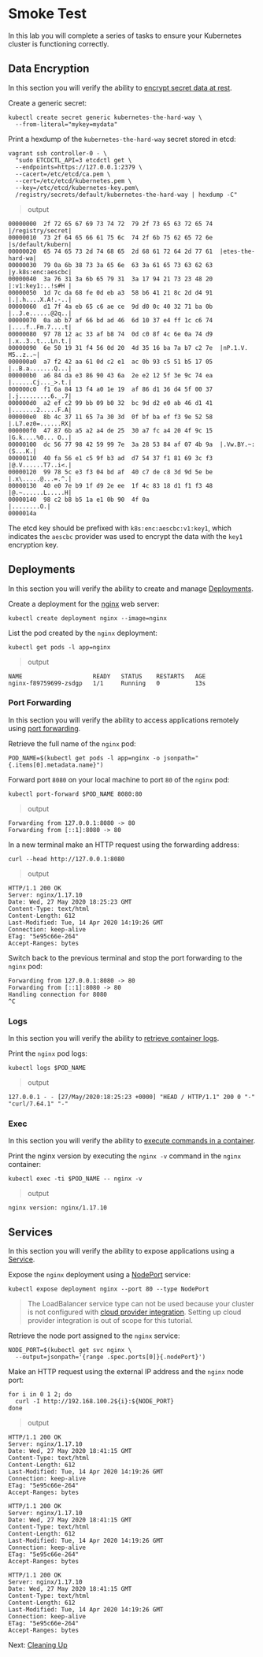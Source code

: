 # Smoke Test

In this lab you will complete a series of tasks to ensure your Kubernetes cluster is functioning correctly.

## Data Encryption

In this section you will verify the ability to [encrypt secret data at rest](https://kubernetes.io/docs/tasks/administer-cluster/encrypt-data/#verifying-that-data-is-encrypted).

Create a generic secret:

```
kubectl create secret generic kubernetes-the-hard-way \
  --from-literal="mykey=mydata"
```

Print a hexdump of the `kubernetes-the-hard-way` secret stored in etcd:

```
vagrant ssh controller-0 - \
  "sudo ETCDCTL_API=3 etcdctl get \
  --endpoints=https://127.0.0.1:2379 \
  --cacert=/etc/etcd/ca.pem \
  --cert=/etc/etcd/kubernetes.pem \
  --key=/etc/etcd/kubernetes-key.pem\
  /registry/secrets/default/kubernetes-the-hard-way | hexdump -C"
```

> output

```
00000000  2f 72 65 67 69 73 74 72  79 2f 73 65 63 72 65 74  |/registry/secret|
00000010  73 2f 64 65 66 61 75 6c  74 2f 6b 75 62 65 72 6e  |s/default/kubern|
00000020  65 74 65 73 2d 74 68 65  2d 68 61 72 64 2d 77 61  |etes-the-hard-wa|
00000030  79 0a 6b 38 73 3a 65 6e  63 3a 61 65 73 63 62 63  |y.k8s:enc:aescbc|
00000040  3a 76 31 3a 6b 65 79 31  3a 17 94 21 73 23 48 20  |:v1:key1:..!s#H |
00000050  1d 7c da 68 fe 0d eb a3  58 b6 41 21 8c 2d d4 91  |.|.h....X.A!.-..|
00000060  d1 7f 4a eb 65 c6 ae ce  9d d0 0c 40 32 71 ba 0b  |..J.e......@2q..|
00000070  0a ab b7 af 66 bd ad 46  6d 10 37 e4 ff 1c c6 74  |....f..Fm.7....t|
00000080  97 78 12 ac 33 af b8 74  0d c0 8f 4c 6e 0a 74 d9  |.x..3..t...Ln.t.|
00000090  6e 50 19 31 f4 56 0d 20  4d 35 16 ba 7a b7 c2 7e  |nP.1.V. M5..z..~|
000000a0  a7 f2 42 aa 61 0d c2 e1  ac 0b 93 c5 51 b5 17 05  |..B.a.......Q...|
000000b0  a6 84 da e3 86 90 43 6a  2e e2 12 5f 3e 9c 74 ea  |......Cj..._>.t.|
000000c0  f1 6a 84 13 f4 a0 1e 19  af 86 d1 36 d4 5f 00 37  |.j.........6._.7|
000000d0  a2 ef c2 99 bb 09 b0 32  bc 9d d2 e0 ab 46 d1 41  |.......2.....F.A|
000000e0  8b 4c 37 11 65 7a 30 3d  0f bf ba ef f3 9e 52 58  |.L7.ez0=......RX|
000000f0  47 87 6b a5 a2 a4 de 25  30 a7 fc a4 20 4f 9c 15  |G.k....%0... O..|
00000100  dc 56 77 98 42 59 99 7e  3a 28 53 84 af 07 4b 9a  |.Vw.BY.~:(S...K.|
00000110  40 fa 56 e1 c5 9f b3 ad  d7 54 37 f1 81 69 3c f3  |@.V......T7..i<.|
00000120  99 78 5c e3 f3 04 bd af  40 c7 de c8 3d 9d 5e be  |.x\.....@...=.^.|
00000130  40 e0 7e b9 1f d9 2e ee  1f 4c 83 18 d1 f1 f3 48  |@.~......L.....H|
00000140  98 c2 b8 b5 1a e1 0b 90  4f 0a                    |........O.|
0000014a
```

The etcd key should be prefixed with `k8s:enc:aescbc:v1:key1`, which indicates the `aescbc` provider was used to encrypt the data with the `key1` encryption key.

## Deployments

In this section you will verify the ability to create and manage [Deployments](https://kubernetes.io/docs/concepts/workloads/controllers/deployment/).

Create a deployment for the [nginx](https://nginx.org/en/) web server:

```
kubectl create deployment nginx --image=nginx
```

List the pod created by the `nginx` deployment:

```
kubectl get pods -l app=nginx
```

> output

```
NAME                    READY   STATUS    RESTARTS   AGE
nginx-f89759699-zsdgp   1/1     Running   0          13s
```

### Port Forwarding

In this section you will verify the ability to access applications remotely using [port forwarding](https://kubernetes.io/docs/tasks/access-application-cluster/port-forward-access-application-cluster/).

Retrieve the full name of the `nginx` pod:

```
POD_NAME=$(kubectl get pods -l app=nginx -o jsonpath="{.items[0].metadata.name}")
```

Forward port `8080` on your local machine to port `80` of the `nginx` pod:

```
kubectl port-forward $POD_NAME 8080:80
```

> output

```
Forwarding from 127.0.0.1:8080 -> 80
Forwarding from [::1]:8080 -> 80
```

In a new terminal make an HTTP request using the forwarding address:

```
curl --head http://127.0.0.1:8080
```

> output

```
HTTP/1.1 200 OK
Server: nginx/1.17.10
Date: Wed, 27 May 2020 18:25:23 GMT
Content-Type: text/html
Content-Length: 612
Last-Modified: Tue, 14 Apr 2020 14:19:26 GMT
Connection: keep-alive
ETag: "5e95c66e-264"
Accept-Ranges: bytes
```

Switch back to the previous terminal and stop the port forwarding to the `nginx` pod:

```
Forwarding from 127.0.0.1:8080 -> 80
Forwarding from [::1]:8080 -> 80
Handling connection for 8080
^C
```

### Logs

In this section you will verify the ability to [retrieve container logs](https://kubernetes.io/docs/concepts/cluster-administration/logging/).

Print the `nginx` pod logs:

```
kubectl logs $POD_NAME
```

> output

```
127.0.0.1 - - [27/May/2020:18:25:23 +0000] "HEAD / HTTP/1.1" 200 0 "-" "curl/7.64.1" "-"
```

### Exec

In this section you will verify the ability to [execute commands in a container](https://kubernetes.io/docs/tasks/debug-application-cluster/get-shell-running-container/#running-individual-commands-in-a-container).

Print the nginx version by executing the `nginx -v` command in the `nginx` container:

```
kubectl exec -ti $POD_NAME -- nginx -v
```

> output

```
nginx version: nginx/1.17.10
```

## Services

In this section you will verify the ability to expose applications using a [Service](https://kubernetes.io/docs/concepts/services-networking/service/).

Expose the `nginx` deployment using a [NodePort](https://kubernetes.io/docs/concepts/services-networking/service/#type-nodeport) service:

```
kubectl expose deployment nginx --port 80 --type NodePort
```

> The LoadBalancer service type can not be used because your cluster is not configured with [cloud provider integration](https://kubernetes.io/docs/getting-started-guides/scratch/#cloud-provider). Setting up cloud provider integration is out of scope for this tutorial.

Retrieve the node port assigned to the `nginx` service:

```
NODE_PORT=$(kubectl get svc nginx \
  --output=jsonpath='{range .spec.ports[0]}{.nodePort}')
```


Make an HTTP request using the external IP address and the `nginx` node port:

```
for i in 0 1 2; do
  curl -I http://192.168.100.2${i}:${NODE_PORT}
done
```

> output

```
HTTP/1.1 200 OK
Server: nginx/1.17.10
Date: Wed, 27 May 2020 18:41:15 GMT
Content-Type: text/html
Content-Length: 612
Last-Modified: Tue, 14 Apr 2020 14:19:26 GMT
Connection: keep-alive
ETag: "5e95c66e-264"
Accept-Ranges: bytes

HTTP/1.1 200 OK
Server: nginx/1.17.10
Date: Wed, 27 May 2020 18:41:15 GMT
Content-Type: text/html
Content-Length: 612
Last-Modified: Tue, 14 Apr 2020 14:19:26 GMT
Connection: keep-alive
ETag: "5e95c66e-264"
Accept-Ranges: bytes

HTTP/1.1 200 OK
Server: nginx/1.17.10
Date: Wed, 27 May 2020 18:41:15 GMT
Content-Type: text/html
Content-Length: 612
Last-Modified: Tue, 14 Apr 2020 14:19:26 GMT
Connection: keep-alive
ETag: "5e95c66e-264"
Accept-Ranges: bytes
```

Next: [Cleaning Up](14-cleanup.md)
